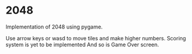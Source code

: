 # 2048
Implementation of 2048 using pygame.

Use arrow keys or wasd to move tiles and make higher numbers.
Scoring system is yet to be implemented
And so is Game Over screen.
